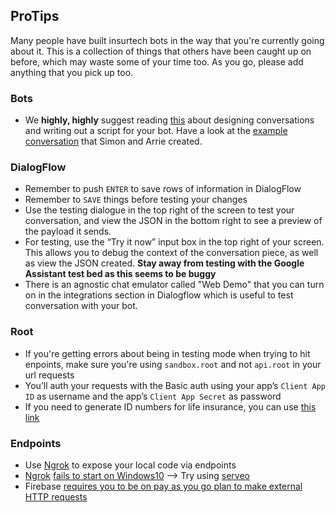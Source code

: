 ProTips
-------

Many people have built insurtech bots in the way that you're currently going about it. 
This is a collection of things that others have been caught up on before, which may waste some of your time too. 
As you go, please add anything that you pick up too.

### Bots
- We <b>highly, highly</b> suggest reading [this](https://developers.google.com/actions/design/walkthrough) about designing conversations and writing out a script for your bot. Have a look at the [example conversation](https://offerzen-make.slack.com/archives/C92LH0067/p1518527314000245) that Simon and Arrie created.

### DialogFlow
- Remember to push `ENTER` to save rows of information in DialogFlow
- Remember to `SAVE` things before testing your changes
- Use the testing dialogue in the top right of the screen to test your conversation, and view the JSON in the bottom right to see a preview of the payload it sends.
- For testing, use the “Try it now” input box in the top right of your screen. This allows you to debug the context of the conversation piece, as well as view the JSON created. <b> Stay away from testing with the Google Assistant test bed as this seems to be buggy</b>
- There is an agnostic chat emulator called "Web Demo" that you can turn on in the integrations section in Dialogflow which is useful to test conversation with your bot.

### Root
- If you're getting errors about being in testing mode when trying to hit enpoints, make sure you're using `sandbox.root` and not `api.root` in your url requests
- You’ll auth your requests with the Basic auth using your app’s `Client App ID` as username and the app’s `Client App Secret` as password
- If you need to generate ID numbers for life insurance, you can use [this link](https://chris927.github.io/generate-sa-idnumbers/)

### Endpoints
- Use [Ngrok](www.ngrok.com) to expose your local code via endpoints
- [Ngrok](www.ngrok.com) [fails to start on Windows10](https://github.com/bubenshchykov/ngrok/issues/60) --> Try using [serveo](https://serveo.net/)
- Firebase [requires you to be on pay as you go plan to make external HTTP requests](https://stackoverflow.com/questions/43415759/use-firebase-cloud-function-to-send-post-request-to-non-google-server)

